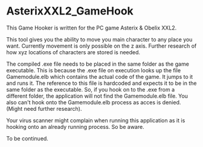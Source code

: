 # AsterixXXL2_GameHook

This Game Hooker is written for the PC game Asterix & Obelix XXL2.

This tool gives you the ability to move you main character to any place you want. Currently movement is only possible on the z axis. Further research of how xyz locations of characters are stored is needed.

The compiled .exe file needs to be placed in the same folder as the game executable. This is because the .exe file on execution looks up the file Gamemodule.elb which contains the actual code of the game. It jumps to it and runs it. The reference to this file is hardcoded and expects it to be in the same folder as the executable. So, if you hook on to the .exe from a different folder, the application will not find the Gamemodule.elb file. You also can't hook onto the Gamemodule.elb process as acces is denied. (Might need further research).

Your virus scanner might complain when running this application as it is hooking onto an already running process. So be aware.

To be continued.
